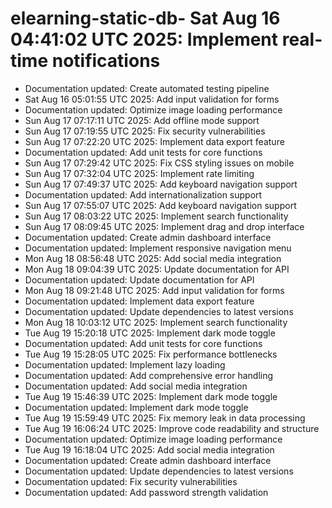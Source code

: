 # elearning-static-db- Sat Aug 16 04:41:02 UTC 2025: Implement real-time notifications
- Documentation updated: Create automated testing pipeline
- Sat Aug 16 05:01:55 UTC 2025: Add input validation for forms
- Documentation updated: Optimize image loading performance
- Sun Aug 17 07:17:11 UTC 2025: Add offline mode support
- Sun Aug 17 07:19:55 UTC 2025: Fix security vulnerabilities
- Sun Aug 17 07:22:20 UTC 2025: Implement data export feature
- Documentation updated: Add unit tests for core functions
- Sun Aug 17 07:29:42 UTC 2025: Fix CSS styling issues on mobile
- Sun Aug 17 07:32:04 UTC 2025: Implement rate limiting
- Sun Aug 17 07:49:37 UTC 2025: Add keyboard navigation support
- Documentation updated: Add internationalization support
- Sun Aug 17 07:55:07 UTC 2025: Add keyboard navigation support
- Sun Aug 17 08:03:22 UTC 2025: Implement search functionality
- Sun Aug 17 08:09:45 UTC 2025: Implement drag and drop interface
- Documentation updated: Create admin dashboard interface
- Documentation updated: Implement responsive navigation menu
- Mon Aug 18 08:56:48 UTC 2025: Add social media integration
- Mon Aug 18 09:04:39 UTC 2025: Update documentation for API
- Documentation updated: Update documentation for API
- Mon Aug 18 09:21:48 UTC 2025: Add input validation for forms
- Documentation updated: Implement data export feature
- Documentation updated: Update dependencies to latest versions
- Mon Aug 18 10:03:12 UTC 2025: Implement search functionality
- Tue Aug 19 15:20:18 UTC 2025: Implement dark mode toggle
- Documentation updated: Add unit tests for core functions
- Tue Aug 19 15:28:05 UTC 2025: Fix performance bottlenecks
- Documentation updated: Implement lazy loading
- Documentation updated: Add comprehensive error handling
- Documentation updated: Add social media integration
- Tue Aug 19 15:46:39 UTC 2025: Implement dark mode toggle
- Documentation updated: Implement dark mode toggle
- Tue Aug 19 15:59:49 UTC 2025: Fix memory leak in data processing
- Tue Aug 19 16:06:24 UTC 2025: Improve code readability and structure
- Documentation updated: Optimize image loading performance
- Tue Aug 19 16:18:04 UTC 2025: Add social media integration
- Documentation updated: Create admin dashboard interface
- Documentation updated: Update dependencies to latest versions
- Documentation updated: Fix security vulnerabilities
- Documentation updated: Add password strength validation
